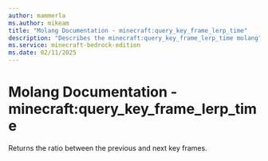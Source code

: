 ```yaml
---
author: mammerla
ms.author: mikeam
title: "Molang Documentation - minecraft:query_key_frame_lerp_time"
description: "Describes the minecraft:query_key_frame_lerp_time molang"
ms.service: minecraft-bedrock-edition
ms.date: 02/11/2025 
---
```


# Molang Documentation - minecraft:query_key_frame_lerp_time

Returns the ratio between the previous and next key frames.
